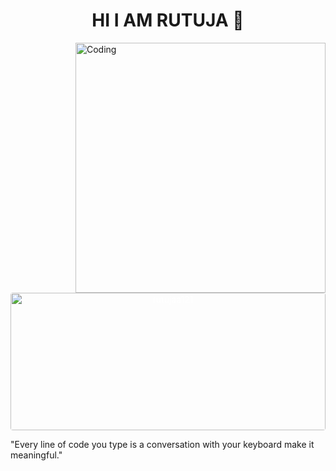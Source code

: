 <h1 align="center">HI I AM RUTUJA 👋</h1>
<img align="right" alt="Coding" width="400" src="https:[//steamuserimages-a.akamaihd.net/ugc/1631947648964785474/81CBA15178466DD47195A239232202E78987B714/?imw=637&imh=358&ima=fit&impolicy=Letterbox&imcolor=%23000000&letterbox=true](https://www.vecteezy.com/video/12561365-typing-php-code-on-screen-by-web-developer-and-php-developer-shows-computer-screen-with-source-code-of-website-and-server-scripts-for-modern-applications-in-secure-object-oriented-programming-language)">

<p align="center" style="color:white"><img src="![CodingKiraGIF](https://github.com/user-attachments/assets/a9c786a5-ce13-44fb-87ba-60f8c9af2724)
" alt="rutujaa121" width="100%" height="220px" style="border-radius:4px"/></p>
  "Every line of code you type is a conversation with your keyboard make it meaningful." 
  
<!--
**rutujaa121/rutujaa121** is a ✨ _special_ ✨ repository because its `README.md` (this file) appears on your GitHub profile.

Here are some ideas to get you started:

- 🔭 I’m currently working on ...
- 🌱 I’m currently learning ...
- 👯 I’m looking to collaborate on ...
- 🤔 I’m looking for help with ...
- 💬 Ask me about ...
- 📫 How to reach me: ...
- 😄 Pronouns: ...
- ⚡ Fun fact: ...
-->
